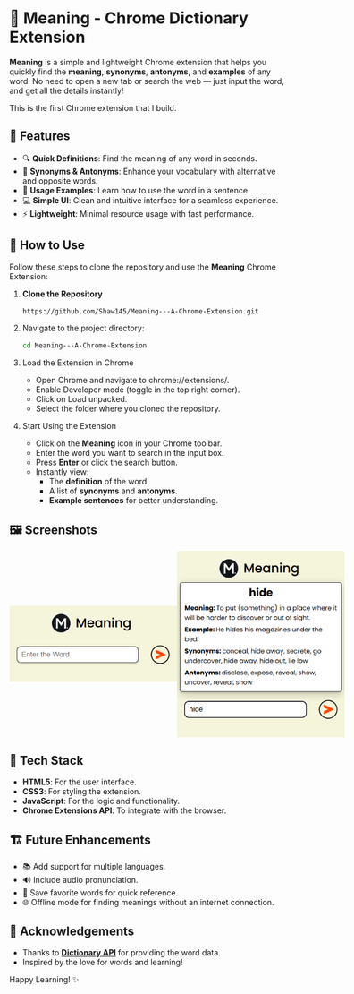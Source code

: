 # 📖 Meaning - Chrome Dictionary Extension

**Meaning** is a simple and lightweight Chrome extension that helps you quickly find the **meaning**, **synonyms**, **antonyms**, and **examples** of any word. No need to open a new tab or search the web — just input the word, and get all the details instantly!

This is the first Chrome extension that I build.


## 🚀 Features

- 🔍 **Quick Definitions**: Find the meaning of any word in seconds.
- 📝 **Synonyms & Antonyms**: Enhance your vocabulary with alternative and opposite words.
- 💬 **Usage Examples**: Learn how to use the word in a sentence.
- 💻 **Simple UI**: Clean and intuitive interface for a seamless experience.
- ⚡ **Lightweight**: Minimal resource usage with fast performance.



## 📖 How to Use

Follow these steps to clone the repository and use the **Meaning** Chrome Extension:

1. **Clone the Repository**
   ```bash
   https://github.com/Shaw145/Meaning---A-Chrome-Extension.git
   ```

2. Navigate to the project directory:
   ```bash
   cd Meaning---A-Chrome-Extension
   ```

3. Load the Extension in Chrome
    - Open Chrome and navigate to chrome://extensions/.
    - Enable Developer mode (toggle in the top right corner).
    - Click on Load unpacked.
    - Select the folder where you cloned the repository.

4. Start Using the Extension
    - Click on the **Meaning** icon in your Chrome toolbar.
    - Enter the word you want to search in the input box.
    - Press **Enter** or click the search button.
    - Instantly view:
        - The **definition** of the word.
        - A list of **synonyms** and **antonyms**.
        - **Example sentences** for better understanding.


## 🖼️ Screenshots

<p style="display: flex; align-items: center; justify-content: space-evenly;">
  <img src="images/Demo/demo1.png" alt="Screenshot 1" width="300">
  <img src="images/Demo/demo2.png" alt="Screenshot 2" width="300">
</p>


## 🔧 Tech Stack

- **HTML5**: For the user interface.
- **CSS3**: For styling the extension.
- **JavaScript**: For the logic and functionality.
- **Chrome Extensions API**: To integrate with the browser.



## 🏗️ Future Enhancements

- 📚 Add support for multiple languages.
- 🔊 Include audio pronunciation.
- 📌 Save favorite words for quick reference.
- 🌐 Offline mode for finding meanings without an internet connection.




## 🤝 Acknowledgements

- Thanks to **[Dictionary API](https://dictionaryapi.dev/)** for providing the word data.
- Inspired by the love for words and learning!



Happy Learning! ✨
